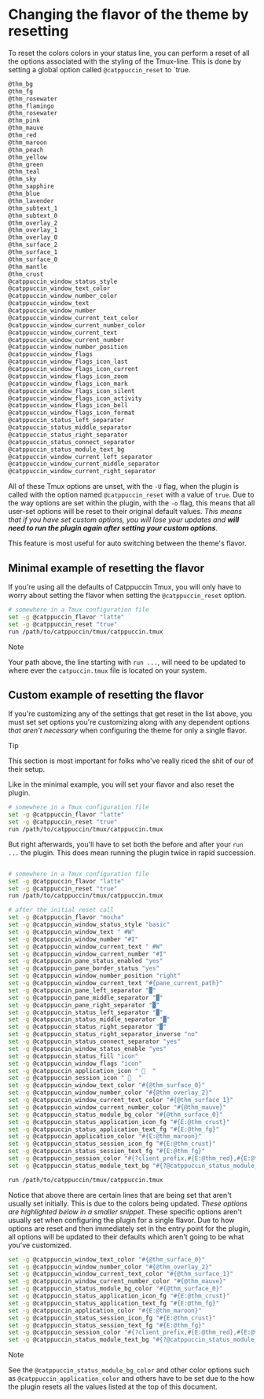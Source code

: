 # Changing the flavor of the theme by resetting

To reset the colors colors in your status line, you can perform a reset of all
the options associated with the styling of the Tmux-line. This is done by
setting a global option called `@catppuccin_reset` to `true.

```txt
@thm_bg
@thm_fg
@thm_rosewater
@thm_flamingo
@thm_rosewater
@thm_pink
@thm_mauve
@thm_red
@thm_maroon
@thm_peach
@thm_yellow
@thm_green
@thm_teal
@thm_sky
@thm_sapphire
@thm_blue
@thm_lavender
@thm_subtext_1
@thm_subtext_0
@thm_overlay_2
@thm_overlay_1
@thm_overlay_0
@thm_surface_2
@thm_surface_1
@thm_surface_0
@thm_mantle
@thm_crust
@catppuccin_window_status_style
@catppuccin_window_text_color
@catppuccin_window_number_color
@catppuccin_window_text
@catppuccin_window_number
@catppuccin_window_current_text_color
@catppuccin_window_current_number_color
@catppuccin_window_current_text
@catppuccin_window_current_number
@catppuccin_window_number_position
@catppuccin_window_flags
@catppuccin_window_flags_icon_last
@catppuccin_window_flags_icon_current
@catppuccin_window_flags_icon_zoom
@catppuccin_window_flags_icon_mark
@catppuccin_window_flags_icon_silent
@catppuccin_window_flags_icon_activity
@catppuccin_window_flags_icon_bell
@catppuccin_window_flags_icon_format
@catppuccin_status_left_separator
@catppuccin_status_middle_separator
@catppuccin_status_right_separator
@catppuccin_status_connect_separator
@catppuccin_status_module_text_bg
@catppuccin_window_current_left_separator
@catppuccin_window_current_middle_separator
@catppuccin_window_current_right_separator
```

All of these Tmux options are unset, with the `-U` flag, when the plugin is
called with the option named `@catppuccin_reset` with a value of `true`. Due to
the way options are set within the plugin, with the `-o` flag, this means that
all user-set options will be reset to their original default values. _This means
that if you have set custom options, you will lose your updates and **will need
to run the plugin again after setting your custom options**_.

This feature is most useful for auto switching between the theme's flavor.

## Minimal example of resetting the flavor

If you're using all the defaults of Catppuccin Tmux, you will only have to worry
about setting the flavor when setting the `@catppuccin_reset` option.

```sh
# somewhere in a Tmux configuration file
set -g @catppuccin_flavor "latte"
set -g @catppuccin_reset "true"
run /path/to/catppuccin/tmux/catppuccin.tmux
```

> [!NOTE]
> Your path above, the line starting with `run ...`, will need to be updated to
> where ever the `catpuccin.tmux` file is located on your system.

## Custom example of resetting the flavor

If you're customizing any of the settings that get reset in the list above, you
must set set options you're customizing along with any dependent options _that
aren't necessary_ when configuring the theme for only a single flavor.

> [!TIP]
> This section is most important for folks who've really riced the shit of our
> of their setup.

Like in the minimal example, you will set your flavor and also reset the plugin.

```sh
# somewhere in a Tmux configuration file
set -g @catppuccin_flavor "latte"
set -g @catppuccin_reset "true"
run /path/to/catppuccin/tmux/catppuccin.tmux
```

But right afterwards, you'll have to set both the before and after your `run
...` the plugin. This does mean running the plugin twice in rapid succession.

```sh

# somewhere in a Tmux configuration file
set -g @catppuccin_flavor "latte"
set -g @catppuccin_reset "true"
run /path/to/catppuccin/tmux/catppuccin.tmux

# after the initial reset call
set -g @catppuccin_flavor "mocha"
set -g @catppuccin_window_status_style "basic"
set -g @catppuccin_window_text " #W"
set -g @catppuccin_window_number "#I"
set -g @catppuccin_window_current_text " #W"
set -g @catppuccin_window_current_number "#I"
set -g @catppuccin_pane_status_enabled "yes"
set -g @catppuccin_pane_border_status "yes"
set -g @catppuccin_window_number_position "right"
set -g @catppuccin_window_current_text "#{pane_current_path}"
set -g @catppuccin_pane_left_separator "▓"
set -g @catppuccin_pane_middle_separator "▓"
set -g @catppuccin_pane_right_separator "▓"
set -g @catppuccin_status_left_separator "▓"
set -g @catppuccin_status_middle_separator "▓"
set -g @catppuccin_status_right_separator "▓"
set -g @catppuccin_status_right_separator_inverse "no"
set -g @catppuccin_status_connect_separator "yes"
set -g @catppuccin_window_status_enable "yes"
set -g @catppuccin_status_fill "icon"
set -g @catppuccin_window_flags "icon"
set -g @catppuccin_application_icon " 󰣆  "
set -g @catppuccin_session_icon "   "
set -g @catppuccin_window_text_color "#{@thm_surface_0}"
set -g @catppuccin_window_number_color "#{@thm_overlay_2}"
set -g @catppuccin_window_current_text_color "#{@thm_surface_1}"
set -g @catppuccin_window_current_number_color "#{@thm_mauve}"
set -g @catppuccin_status_module_bg_color "#{@thm_surface_0}"
set -g @catppuccin_status_application_icon_fg "#{E:@thm_crust}"
set -g @catppuccin_status_application_text_fg "#{E:@thm_fg}"
set -g @catppuccin_application_color "#{E:@thm_maroon}"
set -g @catppuccin_status_session_icon_fg "#{E:@thm_crust}"
set -g @catppuccin_status_session_text_fg "#{E:@thm_fg}"
set -g @catppuccin_session_color "#{?client_prefix,#{E:@thm_red},#{E:@thm_green}}"
set -g @catppuccin_status_module_text_bg "#{?@catppuccin_status_module_bg_color,#{E:@catppuccin_status_module_bg_color},#{@thm_surface_0}}"

run /path/to/catppuccin/tmux/catppuccin.tmux
```

Notice that above there are certain lines that are being set that aren't usually
set initially. This is due to the colors being updated. _These options are
highlighted below in a smaller snippet_. These specific options aren't usually
set when configuring the plugin for a single flavor. Due to how options are
reset and then immediately set in the entry point for the plugin, all options
will be updated to their defaults which aren't going to be what you've
customized.

```sh
set -g @catppuccin_window_text_color "#{@thm_surface_0}"
set -g @catppuccin_window_number_color "#{@thm_overlay_2}"
set -g @catppuccin_window_current_text_color "#{@thm_surface_1}"
set -g @catppuccin_window_current_number_color "#{@thm_mauve}"
set -g @catppuccin_status_module_bg_color "#{@thm_surface_0}"
set -g @catppuccin_status_application_icon_fg "#{E:@thm_crust}"
set -g @catppuccin_status_application_text_fg "#{E:@thm_fg}"
set -g @catppuccin_application_color "#{E:@thm_maroon}"
set -g @catppuccin_status_session_icon_fg "#{E:@thm_crust}"
set -g @catppuccin_status_session_text_fg "#{E:@thm_fg}"
set -g @catppuccin_session_color "#{?client_prefix,#{E:@thm_red},#{E:@thm_green}}"
set -g @catppuccin_status_module_text_bg "#{?@catppuccin_status_module_bg_color,#{E:@catppuccin_status_module_bg_color},#{@thm_surface_0}}"
```

> [!NOTE]
> See the `@catppuccin_status_module_bg_color` and other color options such as
> `@catppuccin_application_color` and others have to be set due to the how the
> plugin resets all the values listed at the top of this document.

